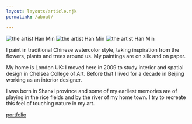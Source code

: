 ```yaml
---
layout: layouts/article.njk
permalink: /about/

---
```


<div class="image-position">

<img class="image-fullwidth-right" src="https://res.cloudinary.com/ds2o5ecdw/image/upload/c_fill,w_1200/q_50,f_auto/v1654502374/han_min/birdwhiteflower.jpg" alt="the artist Han Min">

<img class="image-fullwidth-left" src="https://res.cloudinary.com/ds2o5ecdw/image/upload/c_fill,w_1200/q_50,f_auto/v1654502374/han_min/birdwhiteflower.jpg" alt="the artist Han Min">
  
<img class="image-portrait" src="https://res.cloudinary.com/ds2o5ecdw/image/upload/c_fill,w_600/q_50,f_auto/v1651781997/han_min/hanmin_square.jpg" alt="the artist Han Min">
  
</div>
  
I paint in traditional Chinese watercolor style, taking inspiration from the flowers, plants and trees around us. My paintings are on silk and on paper.

My home is London UK: I moved here in 2009 to study interior and spatial design in Chelsea College of Art. Before that I lived for a decade in Beijing working as an interior designer.

I was born in Shanxi province and some of my earliest memories are of playing in the rice fields and by the river of my home town. I try to recreate this feel of touching nature in my art.

<a class="btn btn-dark" href="/portfolio/">portfolio</a>